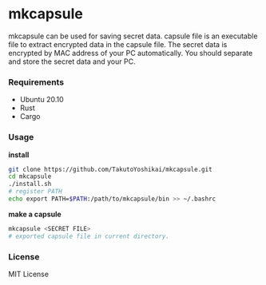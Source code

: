 # mkcapsule
mkcapsule can be used for saving secret data. capsule file is an executable file to extract encrypted data in the capsule file. The secret data is encrypted by MAC address of your PC automatically. You should separate and store the secret data and your PC.

### Requirements
* Ubuntu 20.10
* Rust
* Cargo

### Usage
**install**
```bash
git clone https://github.com/TakutoYoshikai/mkcapsule.git
cd mkcapsule
./install.sh
# register PATH
echo export PATH=$PATH:/path/to/mkcapsule/bin >> ~/.bashrc
```

**make a capsule**
```bash
mkcapsule <SECRET FILE>
# exported capsule file in current directory.
```

### License
MIT License
